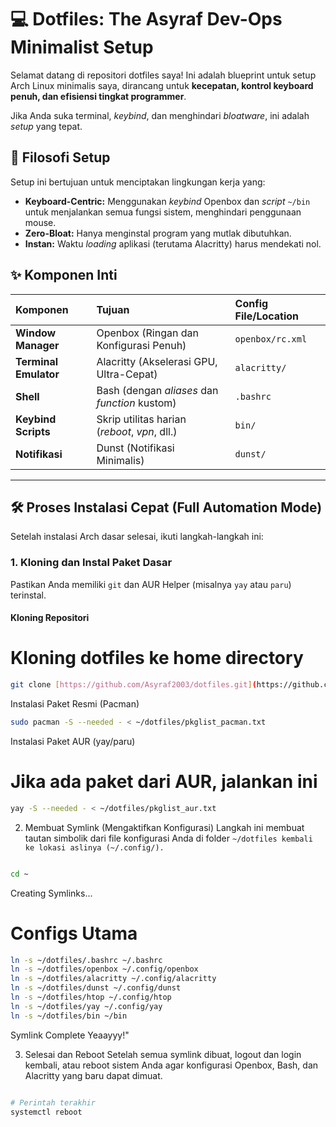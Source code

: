 # 💻 Dotfiles: The Asyraf Dev-Ops Minimalist Setup

Selamat datang di repositori dotfiles saya! Ini adalah blueprint untuk setup Arch Linux minimalis saya, dirancang untuk **kecepatan, kontrol keyboard penuh, dan efisiensi tingkat programmer**.

Jika Anda suka terminal, *keybind*, dan menghindari *bloatware*, ini adalah *setup* yang tepat.

## 🚀 Filosofi Setup

Setup ini bertujuan untuk menciptakan lingkungan kerja yang:

* **Keyboard-Centric:** Menggunakan *keybind* Openbox dan *script* `~/bin` untuk menjalankan semua fungsi sistem, menghindari penggunaan mouse.
* **Zero-Bloat:** Hanya menginstal program yang mutlak dibutuhkan.
* **Instan:** Waktu *loading* aplikasi (terutama Alacritty) harus mendekati nol.

## ✨ Komponen Inti

| Komponen | Tujuan | Config File/Location |
| :--- | :--- | :--- |
| **Window Manager** | Openbox (Ringan dan Konfigurasi Penuh) | `openbox/rc.xml` |
| **Terminal Emulator** | Alacritty (Akselerasi GPU, Ultra-Cepat) | `alacritty/` |
| **Shell** | Bash (dengan *aliases* dan *function* kustom) | `.bashrc` |
| **Keybind Scripts** | Skrip utilitas harian (*reboot*, *vpn*, dll.) | `bin/` |
| **Notifikasi** | Dunst (Notifikasi Minimalis) | `dunst/` |

---

## 🛠️ Proses Instalasi Cepat (Full Automation Mode)

Setelah instalasi Arch dasar selesai, ikuti langkah-langkah ini:

### 1. Kloning dan Instal Paket Dasar

Pastikan Anda memiliki `git` dan AUR Helper (misalnya `yay` atau `paru`) terinstal.

#### Kloning Repositori

# Kloning dotfiles ke home directory

```bash
git clone [https://github.com/Asyraf2003/dotfiles.git](https://github.com/Asyraf2003/dotfiles.git) ~/dotfiles
```
Instalasi Paket Resmi (Pacman)
```Bash
sudo pacman -S --needed - < ~/dotfiles/pkglist_pacman.txt
```
Instalasi Paket AUR (yay/paru)

# Jika ada paket dari AUR, jalankan ini
```Bash
yay -S --needed - < ~/dotfiles/pkglist_aur.txt
```
2. Membuat Symlink (Mengaktifkan Konfigurasi)
Langkah ini membuat tautan simbolik dari file konfigurasi Anda di folder ```~/dotfiles kembali ke lokasi aslinya (~/.config/).```

```Bash

cd ~
```
Creating Symlinks...

# Configs Utama
```Bash
ln -s ~/dotfiles/.bashrc ~/.bashrc
ln -s ~/dotfiles/openbox ~/.config/openbox
ln -s ~/dotfiles/alacritty ~/.config/alacritty
ln -s ~/dotfiles/dunst ~/.config/dunst
ln -s ~/dotfiles/htop ~/.config/htop
ln -s ~/dotfiles/yay ~/.config/yay
ln -s ~/dotfiles/bin ~/bin
```

Symlink Complete Yeaayyy!"

3. Selesai dan Reboot
Setelah semua symlink dibuat, logout dan login kembali, atau reboot sistem Anda agar konfigurasi Openbox, Bash, dan Alacritty yang baru dapat dimuat.

```Bash

# Perintah terakhir
systemctl reboot
```

